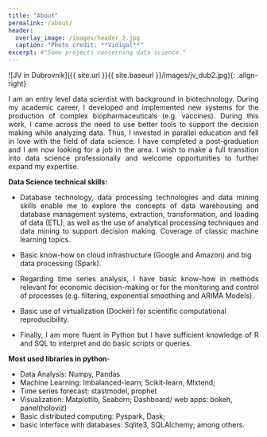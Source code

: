 ```yaml
---
title: "About"
permalink: /about/
header:
  overlay_image: /images/header_2.jpg
  caption: "Photo credit: **Vidigal**"
excerpt: #"Some projects concerning data science."
---
```

![JV in Dubrovnik]({{ site.url }}{{ site.baseurl }}/images/jv_dub2.jpg){: .align-right}

<p style='text-align: justify;'> I am an entry level data scientist with background in biotechnology.
During my academic career, I developed and implemented new systems for the production of complex biopharmaceuticals (e.g. vaccines). During this work, I came across the need to use better tools to support the decision making while analyzing data. Thus, I invested in parallel education and fell in love with the field of data science. I have completed a post-graduation and I am now looking for a job in the area. I wish to make a full transition into data science professionally and welcome opportunities to further expand my expertise.</p>

**Data Science technical skills:** 
* <p style='text-align: justify;'> Database technology, data processing technologies and data mining skills enable me to explore the concepts of data warehousing and database management systems, extraction, transformation, and loading of data (ETL), as well as the use of analytical processing techniques and data mining to support decision making. Coverage of classic machine learning topics.</p>
* Basic know-how on cloud infrastructure (Google and Amazon) and big data processing (Spark). 
* <p style='text-align: justify;'> Regarding time series analysis, I have basic know-how in methods relevant for economic decision-making or for the monitoring and control of processes (e.g. filtering, exponential smoothing and ARIMA Models). </p>
* Basic use of virtualization (Docker) for scientific computational reproducibility.
* <p style='text-align: justify;'> Finally, I am more fluent in Python but I have sufficient knowledge of R and SQL to interpret and do basic scripts or queries.</p>

**Most used libraries in python**- 
* Data Analysis: Numpy, Pandas 
* Machine Learning: Imbalanced-learn; Scikit-learn, Mlxtend;
* Time series forecast: stastmodel, prophet
* Visualization: Matplotlib, Seaborn; Dashboard/ web apps: bokeh, panel(holoviz)
* Basic distributed computing: Pyspark, Dask;  
* basic interface with databases: Sqlite3, SQLAlchemy; among others.
